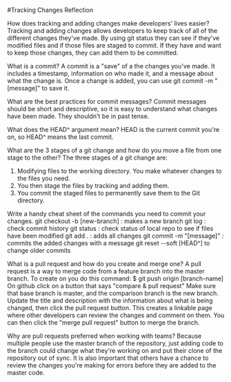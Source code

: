 #Tracking Changes Reflection

How does tracking and adding changes make developers' lives easier?
Tracking and adding changes allows developers to keep track of all of the different changes they've made. By using git status they can see if they've modified files and if those files are staged to commit. If they have and want to keep those changes, they can add them to be committed.

What is a commit?
A commit is a "save" of a the changes you've made. It includes a timestamp, information on who made it, and a message about what the change is. Once a change is added, you can use git commit -m "[message]" to save it.

What are the best practices for commit messages?
Commit messages should be short and descriptive, so it is easy to understand what changes have been made. They shouldn't be in past tense.

What does the HEAD^ argument mean?
HEAD is the current commit you're on, so HEAD^ means the last commit. 

What are the 3 stages of a git change and how do you move a file from one stage to the other?
The three stages of a git change are:
1. Modifying files to the working directory. You make whatever changes to the files you need.
2. You then stage the files by tracking and adding them.
3. You commit the staged files to permanently save them to the Git directory.

Write a handy cheat sheet of the commands you need to commit your changes.
git checkout -b [new-branch] : makes a new branch
git log : check commit history
git status : check status of local repo to see if files have been modified
git add . : adds all changes
git commit -m "[message]" : commits the added changes with a message
git reset --soft [HEAD^] to change older commits

What is a pull request and how do you create and merge one?
A pull request is a way to merge code from a feature branch into the master branch. 
To create on you do this command:
$ git push origin [branch-name]
On github click on a button that says "compare & pull request"
Make sure that base branch is master, and the comparison branch is the new branch. Update the title and description with the information about what is being changed, then click the pull request button. This creates a linkable page where other developers can review the changes and comment on them. You can then click the "merge pull request" button to merge the branch.

Why are pull requests preferred when working with teams?
Because multiple people use the master branch of the repository, just adding code to the branch could change what they're working on and put their clone of the repository out of sync. It is also important that others have a chance to review the changes you're making for errors before they are added to the master code.
